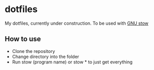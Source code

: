 # dotfiles

My dotfiles, currently under construction.
To be used with [GNU stow](https://www.gnu.org/software/stow/)

## How to use

- Clone the repository
- Change directory into the folder
- Run stow (program name) or stow * to just get everything
